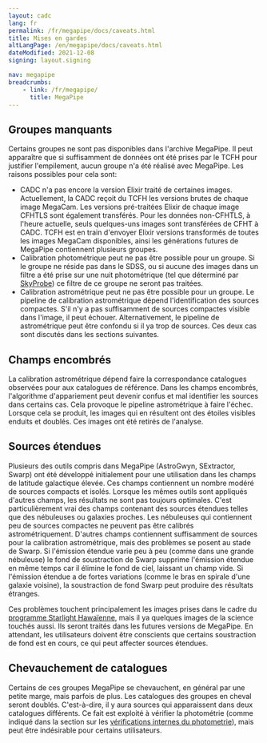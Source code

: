 ```yaml
---
layout: cadc
lang: fr
permalink: /fr/megapipe/docs/caveats.html
title: Mises en gardes
altLangPage: /en/megapipe/docs/caveats.html
dateModified: 2021-12-08
signing: layout.signing

nav: megapipe
breadcrumbs:
    - link: /fr/megapipe/
      title: MegaPipe
---
```


<h2>Groupes manquants</h2>
<p>
    Certains groupes ne sont pas disponibles dans l'archive
    MegaPipe. Il peut appara&icirc;tre que si suffisamment de donn&eacute;es ont
    &eacute;t&eacute; prises par le TCFH pour justifier l'empilement, aucun groupe
    n'a &eacute;t&eacute; r&eacute;alis&eacute; avec MegaPipe. Les raisons possibles pour cela
    sont:
</p>
<ul>
  <li>
      CADC n'a pas encore la version Elixir trait&eacute; de certaines
      images. Actuellement, la CADC re&ccedil;oit du TCFH les versions brutes
      de chaque image MegaCam. Les versions pr&eacute;-trait&eacute;es Elixir de
      chaque image CFHTLS sont &eacute;galement transf&eacute;r&eacute;s. Pour les donn&eacute;es
      non-CFHTLS, &agrave; l'heure actuelle, seuls quelques-uns images sont
      transf&eacute;r&eacute;es de CFHT &agrave; CADC. TCFH est en train d'envoyer Elixir
      versions transform&eacute;s de toutes les images MegaCam disponibles,
      ainsi les g&eacute;n&eacute;rations futures de MegaPipe contiennent plusieurs
      groupes.
  </li>
  <li>
      Calibration photom&eacute;trique peut ne pas &ecirc;tre possible pour un
      groupe. Si le groupe ne r&eacute;side pas dans le SDSS, ou si aucune des
      images dans un filtre a &eacute;t&eacute; prise sur une nuit photom&eacute;trique (tel que
      d&eacute;termin&eacute; par <a rel="external" href="https://www.cfht.hawaii.edu/Instruments/Elixir/skyprobe/home.html">SkyProbe</a>)
      ce filtre de ce groupe ne seront pas trait&eacute;es.  
  </li>
  <li>
      Calibration astrom&eacute;trique peut ne pas &ecirc;tre possible pour un
      groupe. Le pipeline de calibration astrom&eacute;trique d&eacute;pend
      l'identification des sources compactes. S'il n'y a pas
      suffisamment de sources compactes visible dans l'image, il peut
      &eacute;chouer. Alternativement, le pipeline de astrom&eacute;trique peut &ecirc;tre
      confondu si il ya trop de sources. Ces deux cas sont discut&eacute;s
      dans les sections suivantes.
  </li>
</ul>
<h2>Champs encombr&eacute;s</h2>
<p>
    La calibration astrom&eacute;trique d&eacute;pend faire la correspondance
    catalogues observ&eacute;es pour aux catalogues de r&eacute;f&eacute;rence. Dans les
    champs encombr&eacute;s, l'algorithme d'appariement peut devenir confus
    et mal identifier les sources dans certains cas. Cela provoque le
    pipeline astrom&eacute;trique &agrave; faire l'&eacute;chec. Lorsque cela se produit,
    les images qui en r&eacute;sultent ont des &eacute;toiles visibles enduits et
    doubl&eacute;s. Ces images ont &eacute;t&eacute; retir&eacute;s de l'analyse.
</p>
<h2>Sources &eacute;tendues</h2>
<p>
    Plusieurs des outils compris dans MegaPipe (AstroGwyn, SExtractor,
    Swarp) ont &eacute;t&eacute; d&eacute;velopp&eacute; initialement pour une utilisation dans
    les champs de latitude galactique &eacute;lev&eacute;e. Ces champs contiennent
    un nombre mod&eacute;r&eacute; de sources compacts et isol&eacute;s. Lorsque les m&ecirc;mes
    outils sont appliqu&eacute;s d'autres champs, les r&eacute;sultats ne sont pas
    toujours optimales. C'est particuli&egrave;rement vrai des champs
    contenant des sources &eacute;tendues telles que des n&eacute;buleuses ou
    galaxies proches. Les n&eacute;buleuses qui contiennent peu de sources
    compactes ne peuvent pas &ecirc;tre calibr&eacute;s astrom&eacute;triquement. D'autres
    champs contiennent suffisamment de sources pour la calibration
    astrom&eacute;trique, mais des probl&egrave;mes se posent au stade de Swarp. Si
    l'&eacute;mission &eacute;tendue varie peu &agrave; peu (comme dans une
    grande n&eacute;buleuse) le fond de soustraction de Swarp supprime
    l'&eacute;mission &eacute;tendue en m&ecirc;me temps car il &eacute;limine le fond de ciel,
    laissant un champ vide. Si l'&eacute;mission &eacute;tendue a de fortes
    variations (comme le bras en spirale d'une galaxie voisine), la
    soustraction de fond Swarp peut produire des r&eacute;sultats 
    &eacute;tranges.
</p>
<p>
    Ces probl&egrave;mes touchent principalement les images prises dans le
    cadre du <a rel="external" href="https://www.cfht.hawaii.edu/HawaiianStarlight/trailer-FR.html">programme
      Starlight Hawa&iuml;enne</a>, mais il ya quelques images de la science
    touch&eacute;s aussi. Ils seront trait&eacute;s dans les futures versions de
    MegaPipe. En attendant, les utilisateurs doivent &ecirc;tre conscients que
    certains soustraction de fond est en cours, ce qui peut affecter
    sources &eacute;tendues.
</p>
<h2>Chevauchement de catalogues</h2>
<p>
    Certains de ces groupes MegaPipe se chevauchent, en g&eacute;n&eacute;ral par une
    petite marge, mais parfois de plus. Les catalogues des groupes en
    cheval seront doubl&eacute;s. C'est-&agrave;-dire, il y aura sources qui
    apparaissent dans deux catalogues diff&eacute;rents. Ce fait est exploit&eacute;
    &agrave; v&eacute;rifier la photom&eacute;trie (comme indiqu&eacute; dans la section sur les
    <a href="photo.html#intern">v&eacute;rifications internes du photometrie</a>), mais
    peut &ecirc;tre ind&eacute;sirable pour certains utilisateurs.
</p>

